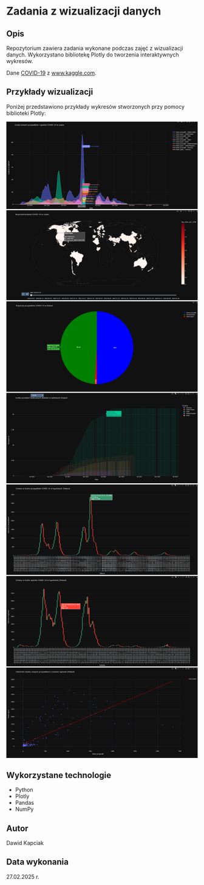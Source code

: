 # Zadania z wizualizacji danych

## Opis

Repozytorium zawiera zadania wykonane podczas zajęć z wizualizacji danych. Wykorzystano bibliotekę Plotly do tworzenia
interaktywnych wykresów.

Dane [COVID-19](https://www.kaggle.com/datasets/caesarmario/our-world-in-data-covid19-dataset) z www.kaggle.com.

## Przykłady wizualizacji

Poniżej przedstawiono przykłady wykresów stworzonych przy pomocy biblioteki Plotly:


![img.png](data/assets/img.png)
![img_1.png](data/assets/img_1.png)
![img_2.png](data/assets/img_2.png)
![img_3.png](data/assets/img_3.png)
![img_4.png](data/assets/img_4.png)
![img_5.png](data/assets/img_5.png)
![img_6.png](data/assets/img_6.png)

## Wykorzystane technologie

- Python
- Plotly
- Pandas
- NumPy

## Autor

Dawid Kapciak

## Data wykonania

27.02.2025 r.
